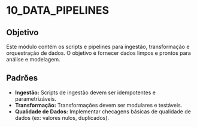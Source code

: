# 10_DATA_PIPELINES

## Objetivo

Este módulo contém os scripts e pipelines para ingestão, transformação e orquestração de dados. O objetivo é fornecer dados limpos e prontos para análise e modelagem.

## Padrões

*   **Ingestão:** Scripts de ingestão devem ser idempotentes e parametrizáveis.
*   **Transformação:** Transformações devem ser modulares e testáveis.
*   **Qualidade de Dados:** Implementar checagens básicas de qualidade de dados (ex: valores nulos, duplicados).
